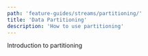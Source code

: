 ```yaml
---
path: 'feature-guides/streams/partitioning/'
title: 'Data Partitioning'
description: 'How to use partitioning'
---
```


Introduction to partitioning
